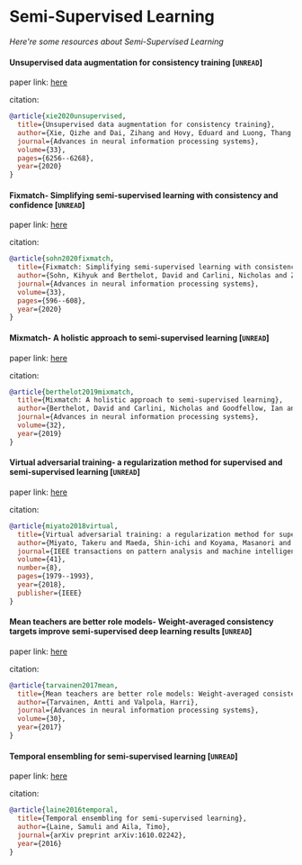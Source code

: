 # Semi-Supervised Learning
*Here're some resources about Semi-Supervised Learning*



#### Unsupervised data augmentation for consistency training [`UNREAD`]
paper link: [here](https://proceedings.neurips.cc/paper/2020/file/44feb0096faa8326192570788b38c1d1-Paper.pdf)

citation: 
```bibtex
@article{xie2020unsupervised,
  title={Unsupervised data augmentation for consistency training},
  author={Xie, Qizhe and Dai, Zihang and Hovy, Eduard and Luong, Thang and Le, Quoc},
  journal={Advances in neural information processing systems},
  volume={33},
  pages={6256--6268},
  year={2020}
}
```

#### Fixmatch- Simplifying semi-supervised learning with consistency and confidence [`UNREAD`]
paper link: [here](https://proceedings.neurips.cc/paper/2020/file/06964dce9addb1c5cb5d6e3d9838f733-Paper.pdf)

citation: 
```bibtex
@article{sohn2020fixmatch,
  title={Fixmatch: Simplifying semi-supervised learning with consistency and confidence},
  author={Sohn, Kihyuk and Berthelot, David and Carlini, Nicholas and Zhang, Zizhao and Zhang, Han and Raffel, Colin A and Cubuk, Ekin Dogus and Kurakin, Alexey and Li, Chun-Liang},
  journal={Advances in neural information processing systems},
  volume={33},
  pages={596--608},
  year={2020}
}
```


#### Mixmatch- A holistic approach to semi-supervised learning [`UNREAD`]
paper link: [here](https://proceedings.neurips.cc/paper_files/paper/2019/file/1cd138d0499a68f4bb72bee04bbec2d7-Paper.pdf)

citation: 
```bibtex
@article{berthelot2019mixmatch,
  title={Mixmatch: A holistic approach to semi-supervised learning},
  author={Berthelot, David and Carlini, Nicholas and Goodfellow, Ian and Papernot, Nicolas and Oliver, Avital and Raffel, Colin A},
  journal={Advances in neural information processing systems},
  volume={32},
  year={2019}
}
```


#### Virtual adversarial training- a regularization method for supervised and semi-supervised learning [`UNREAD`]
paper link: [here](https://arxiv.org/pdf/1704.03976)

citation: 
```bibtex
@article{miyato2018virtual,
  title={Virtual adversarial training: a regularization method for supervised and semi-supervised learning},
  author={Miyato, Takeru and Maeda, Shin-ichi and Koyama, Masanori and Ishii, Shin},
  journal={IEEE transactions on pattern analysis and machine intelligence},
  volume={41},
  number={8},
  pages={1979--1993},
  year={2018},
  publisher={IEEE}
}
```

#### Mean teachers are better role models- Weight-averaged consistency targets improve semi-supervised deep learning results [`UNREAD`]
paper link: [here](https://proceedings.neurips.cc/paper/2017/file/68053af2923e00204c3ca7c6a3150cf7-Paper.pdf)

citation: 
```bibtex
@article{tarvainen2017mean,
  title={Mean teachers are better role models: Weight-averaged consistency targets improve semi-supervised deep learning results},
  author={Tarvainen, Antti and Valpola, Harri},
  journal={Advances in neural information processing systems},
  volume={30},
  year={2017}
}
```

#### Temporal ensembling for semi-supervised learning [`UNREAD`]
paper link: [here](https://arxiv.org/pdf/1610.02242.pdf)

citation: 
```bibtex
@article{laine2016temporal,
  title={Temporal ensembling for semi-supervised learning},
  author={Laine, Samuli and Aila, Timo},
  journal={arXiv preprint arXiv:1610.02242},
  year={2016}
}
```